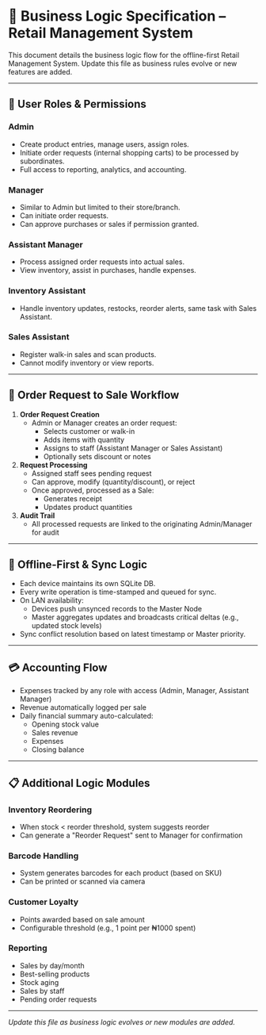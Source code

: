 # 🧠 Business Logic Specification – Retail Management System

This document details the business logic flow for the offline-first Retail Management System. Update this file as business rules evolve or new features are added.

---

## 👤 User Roles & Permissions

### Admin
- Create product entries, manage users, assign roles.
- Initiate order requests (internal shopping carts) to be processed by subordinates.
- Full access to reporting, analytics, and accounting.

### Manager
- Similar to Admin but limited to their store/branch.
- Can initiate order requests.
- Can approve purchases or sales if permission granted.

### Assistant Manager
- Process assigned order requests into actual sales.
- View inventory, assist in purchases, handle expenses.

### Inventory Assistant
- Handle inventory updates, restocks, reorder alerts, same task with Sales Assistant.

### Sales Assistant
- Register walk-in sales and scan products.
- Cannot modify inventory or view reports.

---

## 🧾 Order Request to Sale Workflow

1. **Order Request Creation**
   - Admin or Manager creates an order request:
     - Selects customer or walk-in
     - Adds items with quantity
     - Assigns to staff (Assistant Manager or Sales Assistant)
     - Optionally sets discount or notes
2. **Request Processing**
   - Assigned staff sees pending request
   - Can approve, modify (quantity/discount), or reject
   - Once approved, processed as a Sale:
     - Generates receipt
     - Updates product quantities
3. **Audit Trail**
   - All processed requests are linked to the originating Admin/Manager for audit

---

## 🔄 Offline-First & Sync Logic
- Each device maintains its own SQLite DB.
- Every write operation is time-stamped and queued for sync.
- On LAN availability:
  - Devices push unsynced records to the Master Node
  - Master aggregates updates and broadcasts critical deltas (e.g., updated stock levels)
- Sync conflict resolution based on latest timestamp or Master priority.

---

## 💳 Accounting Flow
- Expenses tracked by any role with access (Admin, Manager, Assistant Manager)
- Revenue automatically logged per sale
- Daily financial summary auto-calculated:
  - Opening stock value
  - Sales revenue
  - Expenses
  - Closing balance

---

## 📋 Additional Logic Modules

### Inventory Reordering
- When stock < reorder threshold, system suggests reorder
- Can generate a "Reorder Request" sent to Manager for confirmation

### Barcode Handling
- System generates barcodes for each product (based on SKU)
- Can be printed or scanned via camera

### Customer Loyalty
- Points awarded based on sale amount
- Configurable threshold (e.g., 1 point per ₦1000 spent)

### Reporting
- Sales by day/month
- Best-selling products
- Stock aging
- Sales by staff
- Pending order requests

---

*Update this file as business logic evolves or new modules are added.* 